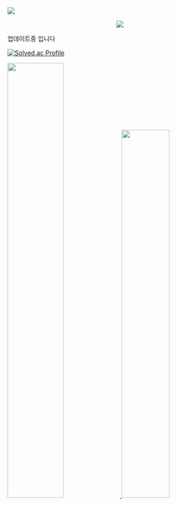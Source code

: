 <!-- 카운터 시작 -->
<a href="https://hits.seeyoufarm.com"><img src="https://hits.seeyoufarm.com/api/count/incr/badge.svg?url=https%3A%2F%2Fgithub.com%2Fkhchoi2023&count_bg=%2379C83D&title_bg=%23555555&icon=&icon_color=%23E7E7E7&title=hits&edge_flat=false"/></a>
<!-- 카운터 종료 -->

<!-- Welcom 시작 -->
<div align=center>
   <img src="https://capsule-render.vercel.app/api?type=waving&color=auto&height=200&section=header&text=WELCOME!&fontSize=90" />
</div>
<!-- Welcom 종료 -->

업데이트중 입니다




<!-- 백준 티어 -->
<!-- https://soo-vely-dev.tistory.com/159 -->
[![Solved.ac Profile](http://mazassumnida.wtf/api/v2/generate_badge?boj=henize)](https://solved.ac/henize/)



<!-- Most Used Languages 시작 -->
<a href="s">
  <img src="https://github-readme-stats.vercel.app/api/top-langs/?username=khchoi2023&exclude_repo=dkssud8150.github.io&layout=compact&theme=great-gatsby" width="50%"/>
</a>
<!-- Most Used Languages 종료 -->


<!-- Github Stats 시작 -->
<!-- https://github.com/anuraghazra/github-readme-stats/blob/master/themes/README.md -->
<a href="s">
  <img src="https://github-readme-stats.vercel.app/api?username=khchoi2023&theme=great-gatsby&show_icons=true" width="46%" />
</a>
<!-- Github Stats 종료 -->



<!-- 깃허브 꾸미기 -->
<!-- https://yermi.tistory.com/entry/%EA%BF%80%ED%8C%81-Github-Readme-%EC%98%88%EC%81%98%EA%B2%8C-%EA%BE%B8%EB%AF%B8%EA%B8%B0-Readme-Header-Badge-Widget-%EB%93%B1 -->

<!-- 아이콘 -->
<!-- https://simpleicons.org/ -->

<!-- 백준 티어 -->
<!-- https://github.com/mazassumnida/mazassumnida -->


<!-- 3D 잔디 -->
<!-- https://h-owo-ld.tistory.com/264 -->
<!-- https://github.com/yoshi389111/github-profile-3d-contrib#step-4-add-image-to-readmemd -->




